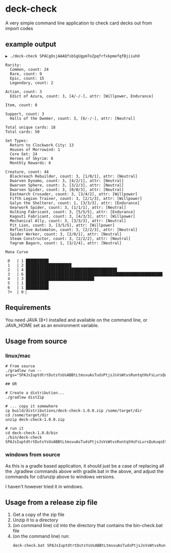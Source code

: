 # deck-check

A very simple command line application to check card decks out from import codes

## example output

    ▶ ./deck-check SPACgOsjAAAQfsbSgUgpmToZpqfrfxkpmefqfBjiiuhO
    
    Rarity:
      Common, count: 24
      Rare, count: 9
      Epic, count: 15
      Legendary, count: 2
    
    Action, count: 3
      Edict of Azura, count: 3, [4/-/-], attr: [Willpower, Endurance]
    
    Item, count: 0
    
    Support, count: 3
      Halls of the Dwemer, count: 3, [6/-/-], attr: [Neutral]
    
    Total unique cards: 18
    Total cards: 50
    
    Set Types:
      Return to Clockwork City: 13
      Houses of Morrowind: 1
      Core Set: 24
      Heroes of Skyrim: 6
      Monthly Rewards: 6
    
    Creature, count: 44
      Blackreach Rebuilder, count: 3, [1/0/1], attr: [Neutral]
      Dwarven Dynamo, count: 3, [4/2/1], attr: [Neutral]
      Dwarven Sphere, count: 3, [3/2/3], attr: [Neutral]
      Dwarven Spider, count: 3, [0/0/3], attr: [Neutral]
      Eastmarch Crusader, count: 3, [3/4/2], attr: [Willpower]
      Fifth Legion Trainer, count: 3, [2/1/3], attr: [Willpower]
      Galyn the Shelterer, count: 1, [3/3/3], attr: [Endurance]
      Gearwork Spider, count: 3, [1/1/1], attr: [Neutral]
      Hulking Fabricant, count: 3, [5/5/5], attr: [Endurance]
      Kagouti Fabricant, count: 3, [4/3/3], attr: [Willpower]
      Mechanical Ally, count: 3, [3/3/3], attr: [Neutral]
      Pit Lion, count: 3, [3/5/5], attr: [Willpower]
      Reflective Automaton, count: 3, [2/2/3], attr: [Neutral]
      Spider Worker, count: 3, [2/0/1], attr: [Neutral]
      Steam Constructor, count: 3, [2/2/2], attr: [Neutral]
      Yagrum Bagarn, count: 1, [3/2/4], attr: [Neutral]
    
    Mana Curve
    
     0   | 1 ██████████
     1   | 2 ████████████████████
     2   | 4 ████████████████████████████████████████
     3   | 6 ████████████████████████████████████████████████████████████
     4   | 3 ██████████████████████████████
     5   | 1 ██████████
     6   | 1 ██████████
     7+  | 0 ▏


## Requirements

You need JAVA (8+) installed and available on the command line, or JAVA_HOME set as an environment variable.

## Usage from source

### linux/mac

    # From source
    ./gradlew run --args="SPAJsIuptdtrtDutsYsUsABBtLtmsvuAsTudsPtjsJsVsWtvsRuntqtHsFsLursQukuqsEtctytauvAEtttAtuts"
    
    ## OR
    
    # Create a distribution...
    ./gradlew distZip

    # ... copy it somewhere
    cp build/distributions/deck-check-1.0.0.zip /some/target/dir
    cd /some/target/dir
    unzip deck-check-1.0.0.zip

    # run it
    cd deck-check-1.0.0/bin
    ./bin/deck-check SPAJsIuptdtrtDutsYsUsABBtLtmsvuAsTudsPtjsJsVsWtvsRuntqtHsFsLursQukuqsEtctytauvAEtttAtuts

### windows from source

As this is a gradle based application, it should just be a case of replacing
all the ./gradlew commands above with gradle.bat in the above, and adjust
the commands for cd/unzip above to windows versions.

I haven't however tried it in windows.

## Usage from a release zip file

1. Get a copy of the zip file
2. Unzip it to a directory
3. (on command line) cd into the directory that contains the bin-check.bat file
4. (on the command line) run:
   ```bash
   deck-check.bat SPAJsIuptdtrtDutsYsUsABBtLtmsvuAsTudsPtjsJsVsWtvsRuntqtHsFsLursQukuqsEtctytauvAEtttAtuts
   ```
